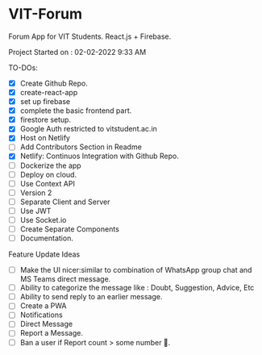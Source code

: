 # VIT-Forum
Forum App for VIT Students. React.js + Firebase.

Project Started on : 02-02-2022 9:33 AM

TO-DOs: 
- [x] Create Github Repo.
- [x] create-react-app
- [x] set up firebase
- [x] complete the basic frontend part.
- [x] firestore setup.
- [x] Google Auth restricted to vitstudent.ac.in
- [x] Host on Netlify
- [ ] Add Contributors Section in Readme
- [x] Netlify: Continuos Integration with Github Repo.
- [ ] Dockerize the app
- [ ] Deploy on cloud.
- [ ] Use Context API
- [ ] Version 2
- [ ] Separate Client and Server
- [ ] Use JWT
- [ ] Use Socket.io
- [ ] Create Separate Components
- [ ] Documentation.

Feature Update Ideas
- [ ] Make the UI nicer:similar to combination of WhatsApp group chat and MS Teams direct message.
- [ ] Ability to categorize the message like : Doubt, Suggestion, Advice, Etc
- [ ] Ability to send reply to an earlier message.
- [ ] Create a PWA
- [ ] Notifications
- [ ] Direct Message
- [ ] Report a Message.
- [ ] Ban a user if Report count > some number 🤔.
